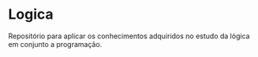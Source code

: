 # Logica
Repositório para aplicar os conhecimentos adquiridos no estudo da lógica em conjunto a programação.
